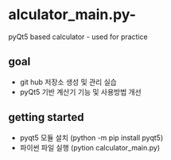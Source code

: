 # alculator_main.py-
pyQt5 based calculator - used for practice

## goal

* git hub 저장소 생성 및 관리 실습
* pyQt5 기반 계산기 기능 및 사용방법 개선


## getting started

* pyqt5 모듈 설치 (python -m pip install pyqt5)
* 파이썬 파일 실행 (pytion calculator_main.py)
